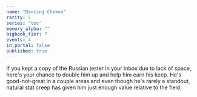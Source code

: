 ```yaml
---
name: "Dancing Chekov"
rarity: 5
series: "tos"
memory_alpha: ""
bigbook_tier: 7
events: 4
in_portal: false
published: true
---
```


If you kept a copy of the Russian jester in your inbox due to lack of space, here's your chance to double him up and help him earn his keep. He's good-not-great in a couple areas and even though he's rarely a standout, natural stat creep has given him just enough value relative to the field.
